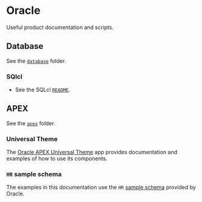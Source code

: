 # Oracle

Useful product documentation and scripts.

## Database

See the [`database`](./database/) folder.

### SQlcl

* See the SQLcl [`README`](./sqlcl/README.md).

## APEX

See the [`apex`](./apex/) folder.

### Universal Theme

The [Oracle APEX Universal Theme](https://apex.oracle.com/pls/apex/r/apex_pm/ut/getting-started) app provides documentation and examples of how to use its components.

### `HR` sample schema

The examples in this documentation use the `HR` [sample schema](https://docs.oracle.com/en/database/oracle/oracle-database/21/comsc/installing-sample-schemas.html) provided by Oracle.
